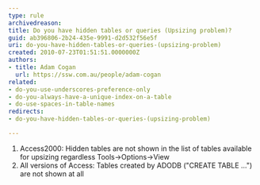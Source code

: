 ```yaml
---
type: rule
archivedreason: 
title: Do you have hidden tables or queries (Upsizing problem)?
guid: ab396806-2b24-435e-9991-d2d532f56e5f
uri: do-you-have-hidden-tables-or-queries-(upsizing-problem)
created: 2010-07-23T01:51:51.0000000Z
authors:
- title: Adam Cogan
  url: https://ssw.com.au/people/adam-cogan
related:
- do-you-use-underscores-preference-only
- do-you-always-have-a-unique-index-on-a-table
- do-use-spaces-in-table-names
redirects:
- do-you-have-hidden-tables-or-queries-(upsizing-problem)

---
```


1. Access2000: Hidden tables are not shown in the list of tables available for upsizing regardless Tools-&gt;Options-&gt;View
2. All versions of Access: Tables created by ADODB ("CREATE TABLE ...") are not shown at all


<!--endintro-->

